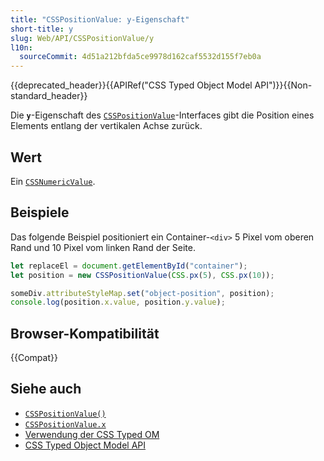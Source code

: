 ```yaml
---
title: "CSSPositionValue: y-Eigenschaft"
short-title: y
slug: Web/API/CSSPositionValue/y
l10n:
  sourceCommit: 4d51a212bfda5ce9978d162caf5532d155f7eb0a
---
```


{{deprecated_header}}{{APIRef("CSS Typed Object Model API")}}{{Non-standard_header}}

Die **`y`**-Eigenschaft des
[`CSSPositionValue`](/de/docs/Web/API/CSSPositionValue)-Interfaces gibt die Position eines Elements entlang der vertikalen Achse zurück.

## Wert

Ein [`CSSNumericValue`](/de/docs/Web/API/CSSNumericValue).

## Beispiele

Das folgende Beispiel positioniert ein Container-`<div>` 5 Pixel vom oberen Rand und 10 Pixel vom linken Rand der Seite.

```js
let replaceEl = document.getElementById("container");
let position = new CSSPositionValue(CSS.px(5), CSS.px(10));

someDiv.attributeStyleMap.set("object-position", position);
console.log(position.x.value, position.y.value);
```

## Browser-Kompatibilität

{{Compat}}

## Siehe auch

- [`CSSPositionValue()`](/de/docs/Web/API/CSSPositionValue/CSSPositionValue)
- [`CSSPositionValue.x`](/de/docs/Web/API/CSSPositionValue/x)
- [Verwendung der CSS Typed OM](/de/docs/Web/API/CSS_Typed_OM_API/Guide)
- [CSS Typed Object Model API](/de/docs/Web/API/CSS_Typed_OM_API)
